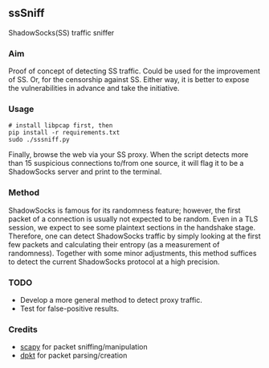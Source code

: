 ssSniff
------
ShadowSocks(SS) traffic sniffer

### Aim
Proof of concept of detecting SS traffic. Could be used for the improvement of SS. Or, for the censorship against SS. Either way, it is better to expose the vulnerabilities in advance and take the initiative.

### Usage
```
# install libpcap first, then
pip install -r requirements.txt
sudo ./sssniff.py
```
Finally, browse the web via your SS proxy. When the script detects more than 15 suspicious connections to/from one source, it will flag it to be a ShadowSocks server and print to the terminal.

### Method
ShadowSocks is famous for its randomness feature; however, the first packet of a connection is usually not expected to be random. Even in a TLS session, we expect to see some plaintext sections in the handshake stage. Therefore, one can detect ShadowSocks traffic by simply looking at the first few packets and calculating their entropy (as a measurement of randomness). Together with some minor adjustments, this method suffices to detect the current ShadowSocks protocol at a high precision.

### TODO
* Develop a more general method to detect proxy traffic.
* Test for false-positive results.

### Credits
* [scapy](http://www.secdev.org/projects/scapy/) for packet sniffing/manipulation
* [dpkt](https://github.com/kbandla/dpkt) for packet parsing/creation
